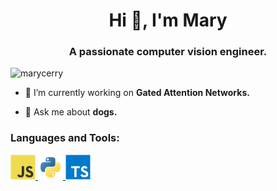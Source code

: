 <h1 align="center">Hi 👋, I'm Mary</h1>
<h3 align="center">A passionate computer vision engineer.</h3>

<p align="left"> <img src="https://komarev.com/ghpvc/?username=marycerry&label=Profile%20views&color=0e75b6&style=flat" alt="marycerry" /> </p>

- 🔭 I’m currently working on **Gated Attention Networks.**

- 💬 Ask me about **dogs.**


<h3 align="left">Languages and Tools:</h3>
<p align="left"> <a href="https://developer.mozilla.org/en-US/docs/Web/JavaScript" target="_blank" rel="noreferrer"> <img src="https://raw.githubusercontent.com/devicons/devicon/master/icons/javascript/javascript-original.svg" alt="javascript" width="40" height="40"/> </a> <a href="https://www.python.org" target="_blank" rel="noreferrer"> <img src="https://raw.githubusercontent.com/devicons/devicon/master/icons/python/python-original.svg" alt="python" width="40" height="40"/> </a> <a href="https://www.typescriptlang.org/" target="_blank" rel="noreferrer"> <img src="https://raw.githubusercontent.com/devicons/devicon/master/icons/typescript/typescript-original.svg" alt="typescript" width="40" height="40"/> </a> </p>

